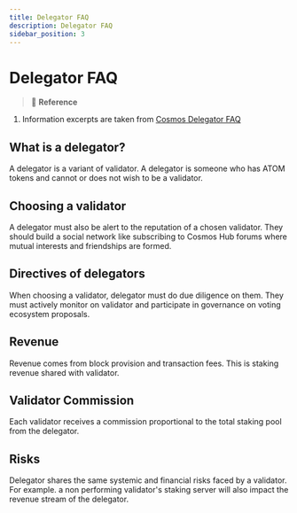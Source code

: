 ```yaml
---
title: Delegator FAQ
description: Delegator FAQ
sidebar_position: 3
---
```


# Delegator FAQ
>:memo: **Reference**
1. Information excerpts are taken from [Cosmos Delegator FAQ](https://hub.cosmos.network/main/validators/validator-faq.html)


##  What is a delegator?
A delegator is a variant of validator. A delegator is someone who has ATOM tokens and cannot or does not wish to be a validator.

##  Choosing a validator
A delegator must also be alert to the reputation of a chosen validator.  They should build a social network like subscribing to Cosmos Hub forums where mutual interests and friendships are formed. 

##  Directives of delegators
When choosing a validator, delegator must do due diligence on them.  They must actively monitor on validator and participate in governance on voting ecosystem proposals. 

##  Revenue
Revenue comes from block provision and transaction fees. This is staking revenue shared with validator.

##  Validator Commission
Each validator receives a commission proportional to the total staking pool from the delegator.

##  Risks
Delegator shares the same systemic and financial risks faced by a validator.
For example. a non performing validator's staking server will also impact the revenue stream of the delegator.